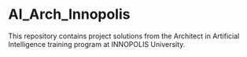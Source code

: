 # AI_Arch_Innopolis
This repository contains project solutions from the Architect in Artificial Intelligence training program at INNOPOLIS University.
